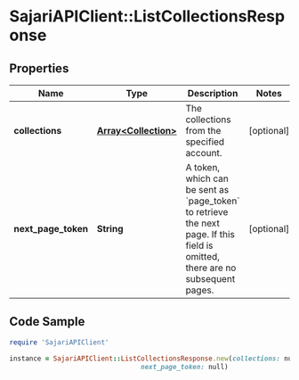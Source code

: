 # SajariAPIClient::ListCollectionsResponse

## Properties

Name | Type | Description | Notes
------------ | ------------- | ------------- | -------------
**collections** | [**Array&lt;Collection&gt;**](Collection.md) | The collections from the specified account. | [optional] 
**next_page_token** | **String** | A token, which can be sent as &#x60;page_token&#x60; to retrieve the next page.  If this field is omitted, there are no subsequent pages. | [optional] 

## Code Sample

```ruby
require 'SajariAPIClient'

instance = SajariAPIClient::ListCollectionsResponse.new(collections: null,
                                 next_page_token: null)
```


